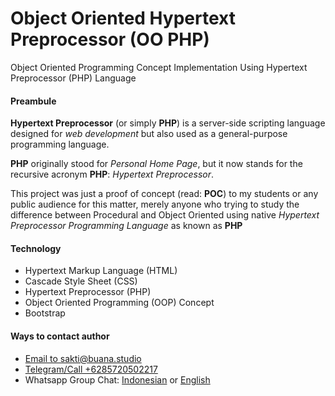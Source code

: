 # Object Oriented Hypertext Preprocessor (OO PHP)
Object Oriented Programming Concept Implementation 
Using Hypertext Preprocessor (PHP) Language
<br/>

<h4>Preambule</h4>
<p>
	<b>Hypertext Preprocessor</b> (or simply <b>PHP</b>) is a server-side scripting language designed for <i>web development</i> but also used as a general-purpose programming language.
</p>
<p>	
	<b>PHP</b> originally stood for <i>Personal Home Page</i>, but it now stands for the recursive acronym <b>PHP</b>: <i>Hypertext Preprocessor</i>.
</p>

<p>This project was just a proof of concept (read: <b>POC</b>) to my students or any public audience for this matter, merely anyone who trying to study the difference between Procedural and Object Oriented using native <i>Hypertext Preprocessor Programming Language</i> as known as <b>PHP</b>

<h4>Technology</h4>
<ul>
<li>Hypertext Markup Language (HTML)</li>
<li>Cascade Style Sheet (CSS)</li>
<li>Hypertext Preprocessor (PHP)</li>
<li>Object Oriented Programming (OOP) Concept</li>
<li>Bootstrap</li>
</ul>

<h4>Ways to contact author</h4>
<ul>
	<li><a href="mailto:sakti@buana.studio">Email to sakti@buana.studio</a></li>
	<li><a href="https://t.me/saktibuana">Telegram/Call +6285720502217</a></li>
	<li>Whatsapp Group Chat: <a href="https://chat.whatsapp.com/DyQQB7Y6jSqAnCANauLLgj">Indonesian</a> or <a href="https://chat.whatsapp.com/1oarLHGaDZEFbKv0LnCIwz">English</a></li>
</p>
